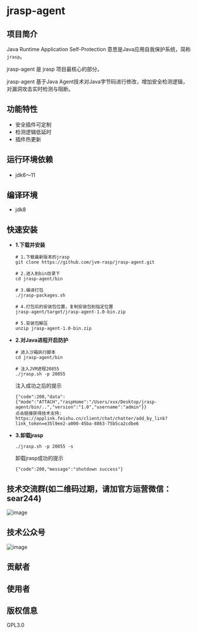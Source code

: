 # jrasp-agent

## 项目简介

Java Runtime Application Self-Protection 意思是Java应用自我保护系统，简称`jrasp`。

jrasp-agent 是 jrasp 项目最核心的部分。

jrasp-agent 基于Java Agent技术对Java字节码进行修改，增加安全检测逻辑，对漏洞攻击实时检测与阻断。

## 功能特性

- 安全插件可定制
- 检测逻辑低延时
- 插件热更新

## 运行环境依赖
+ jdk6～11

## 编译环境
+ jdk8

## 快速安装

- **1.下载并安装**

  ```shell
  # 1.下载最新版本的jrasp 
  git clone https://github.com/jvm-rasp/jrasp-agent.git
  
  # 2.进入到bin目录下 
  cd jrasp-agent/bin
  
  # 3.编译打包
  ./jrasp-packages.sh
  
  # 4.打包后的安装包位置，复制安装包到指定位置
  jrasp-agent/target/jrasp-agent-1.0-bin.zip
  
  # 5.安装包解压
  unzip jrasp-agent-1.0-bin.zip
  ```
- **2.对Java进程开启防护**

  ```shell
  # 进入沙箱执行脚本
  cd jrasp-agent/bin

  # 注入JVM进程20855
  ./jrasp.sh -p 20855
  ```
  注入成功之后的提示
  ```
  {"code":200,"data":{"mode":"ATTACH","raspHome":"/Users/xxx/Desktop/jrasp-agent/bin/..","version":"1.0","username":"admin"}}
  点击链接获得技术支持: https://applink.feishu.cn/client/chat/chatter/add_by_link?link_token=e35l9ee2-a000-45ba-8863-75b5ca2cdbe6
  ```
- **3.卸载jrasp**
  ```shell
  ./jrasp.sh -p 20855 -s 
  ```
  卸载jrasp成功的提示
  ```shell
  {"code":200,"message":"shutdown success"}
  ```

## 技术交流群(如二维码过期，请加官方运营微信：sear244)
![image](https://github.com/jvm-rasp/assets/blob/master/tech-chat.png)

## 技术公众号
![image](https://github.com/jvm-rasp/assets/blob/master/gongzhonghao.jpeg)


## 贡献者


## 使用者


## 版权信息

 GPL3.0

